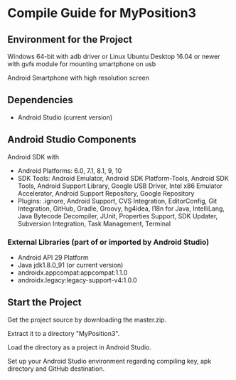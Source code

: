 # Compile Guide for MyPosition3

## Environment for the Project
Windows 64-bit with adb driver
or
Linux Ubuntu Desktop 16.04 or newer with gvfs module for mounting smartphone on usb

Android Smartphone with high resolution screen

## Dependencies
- Android Studio (current version)

## Android Studio Components
Android SDK with
- Android Platforms: 6.0, 7.1, 8.1, 9, 10
- SDK Tools: Android Emulator, Android SDK Platform-Tools, Android SDK Tools, Android Support Library, Google USB Driver, Intel x86 Emulator Accelerator, Android Support Repository, Google Repository
- Plugins: .ignore, Android Support, CVS Integration, EditorConfig, Git Integration, GitHub, Gradle, Groovy, hg4idea, I18n for Java, IntelliLang, Java Bytecode Decompiler, JUnit, Properties Support, SDK Updater, Subversion Integration, Task Management, Terminal 

### External Libraries (part of or imported by Android Studio)
- Android API 29 Platform
- Java jdk1.8.0_91 (or current version)
- androidx.appcompat:appcompat:1.1.0
- androidx.legacy:legacy-support-v4:1.0.0

## Start the Project
Get the project source by downloading the master.zip.

Extract it to a directory "MyPosition3".

Load the directory as a project in Android Studio.

Set up your Android Studio environment regarding compiling key, apk directory and GitHub destination.
